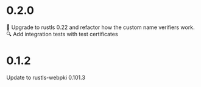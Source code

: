 # 0.2.0
:wrench: Upgrade to rustls 0.22 and refactor how the custom name verifiers work.
:mag: Add integration tests with test certificates

# 0.1.2
Update to rustls-webpki 0.101.3